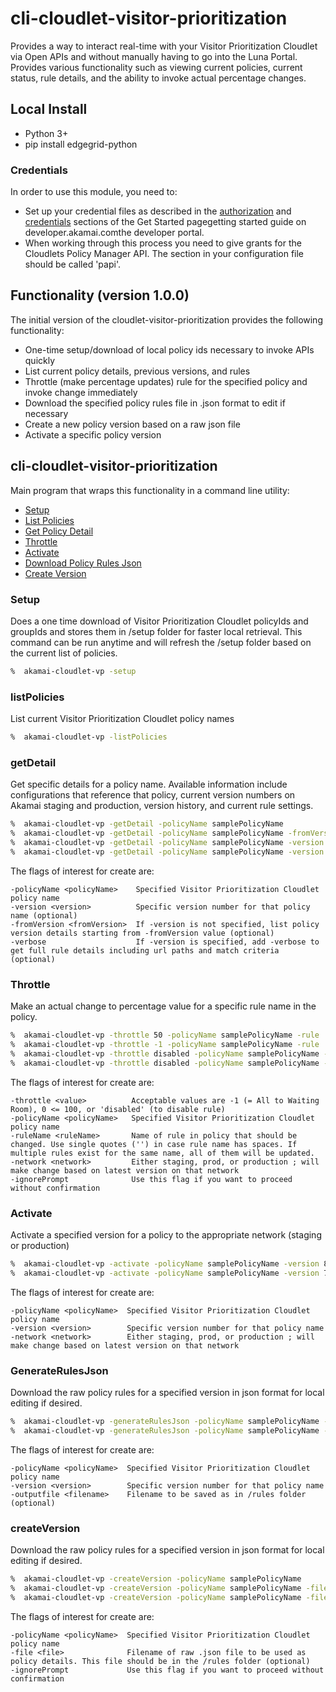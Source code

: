 # cli-cloudlet-visitor-prioritization
Provides a way to interact real-time with your Visitor Prioritization Cloudlet via Open APIs and without manually having to go into the Luna Portal. Provides various functionality such as viewing current policies, current status, rule details, and the ability to invoke actual percentage changes.

## Local Install
* Python 3+
* pip install edgegrid-python

### Credentials
In order to use this module, you need to:
* Set up your credential files as described in the [authorization](https://developer.akamai.com/introduction/Prov_Creds.html) and [credentials](https://developer.akamai.com/introduction/Conf_Client.html) sections of the Get Started pagegetting started guide on developer.akamai.comthe developer portal.  
* When working through this process you need to give grants for the Cloudlets Policy Manager API.  The section in your configuration file should be called 'papi'.

## Functionality (version 1.0.0)
The initial version of the cloudlet-visitor-prioritization provides the following functionality:
* One-time setup/download of local policy ids necessary to invoke APIs quickly
* List current policy details, previous versions, and rules
* Throttle (make percentage updates) rule for the specified policy and invoke change immediately
* Download the specified policy rules file in .json format to edit if necessary
* Create a new policy version based on a raw json file
* Activate a specific policy version

## cli-cloudlet-visitor-prioritization
Main program that wraps this functionality in a command line utility:
* [Setup](#setup)
* [List Policies](#listpolicies)
* [Get Policy Detail](#getdetail)
* [Throttle](#throttle)
* [Activate](#activate)
* [Download Policy Rules Json](#generaterulesjson)
* [Create Version](#createversion)

### Setup
Does a one time download of Visitor Prioritization Cloudlet policyIds and groupIds and stores them in /setup folder for faster local retrieval. This command can be run anytime and will refresh the /setup folder based on the current list of policies. 

```bash
%  akamai-cloudlet-vp -setup
```

### listPolicies
List current Visitor Prioritization Cloudlet policy names  

```bash
%  akamai-cloudlet-vp -listPolicies
```

### getDetail
Get specific details for a policy name. Available information include configurations that reference that policy, current version numbers on Akamai staging and production, version history, and current rule settings.

```bash
%  akamai-cloudlet-vp -getDetail -policyName samplePolicyName
%  akamai-cloudlet-vp -getDetail -policyName samplePolicyName -fromVersion 37
%  akamai-cloudlet-vp -getDetail -policyName samplePolicyName -version 66
%  akamai-cloudlet-vp -getDetail -policyName samplePolicyName -version 66 -verbose
```

The flags of interest for create are:

```
-policyName <policyName>    Specified Visitor Prioritization Cloudlet policy name
-version <version>          Specific version number for that policy name (optional)
-fromVersion <fromVersion>  If -version is not specified, list policy version details starting from -fromVersion value (optional)
-verbose                    If -version is specified, add -verbose to get full rule details including url paths and match criteria (optional)

```

### Throttle
Make an actual change to percentage value for a specific rule name in the policy.

```bash
%  akamai-cloudlet-vp -throttle 50 -policyName samplePolicyName -rule 'ruleName' -network staging
%  akamai-cloudlet-vp -throttle -1 -policyName samplePolicyName -rule 'ruleName' -network staging
%  akamai-cloudlet-vp -throttle disabled -policyName samplePolicyName -rule 'ruleName' -network prod
%  akamai-cloudlet-vp -throttle disabled -policyName samplePolicyName -rule 'ruleName' -network staging -ignorePrompt
```

The flags of interest for create are:

```
-throttle <value>          Acceptable values are -1 (= All to Waiting Room), 0 <= 100, or 'disabled' (to disable rule)
-policyName <policyName>   Specified Visitor Prioritization Cloudlet policy name
-ruleName <ruleName>       Name of rule in policy that should be changed. Use single quotes ('') in case rule name has spaces. If multiple rules exist for the same name, all of them will be updated.
-network <network>         Either staging, prod, or production ; will make change based on latest version on that network
-ignorePrompt              Use this flag if you want to proceed without confirmation
```

### Activate
Activate a specified version for a policy to the appropriate network (staging or production)

```bash
%  akamai-cloudlet-vp -activate -policyName samplePolicyName -version 87 -network staging
%  akamai-cloudlet-vp -activate -policyName samplePolicyName -version 71 -network prod
```

The flags of interest for create are:

```
-policyName <policyName>  Specified Visitor Prioritization Cloudlet policy name
-version <version>        Specific version number for that policy name
-network <network>        Either staging, prod, or production ; will make change based on latest version on that network

```

### GenerateRulesJson
Download the raw policy rules for a specified version in json format for local editing if desired.

```bash
%  akamai-cloudlet-vp -generateRulesJson -policyName samplePolicyName -version 87
%  akamai-cloudlet-vp -generateRulesJson -policyName samplePolicyName -version 71 -outputfile savefilename.json
```

The flags of interest for create are:

```
-policyName <policyName>  Specified Visitor Prioritization Cloudlet policy name
-version <version>        Specific version number for that policy name
-outputfile <filename>    Filename to be saved as in /rules folder (optional) 

```

### createVersion
Download the raw policy rules for a specified version in json format for local editing if desired.

```bash
%  akamai-cloudlet-vp -createVersion -policyName samplePolicyName
%  akamai-cloudlet-vp -createVersion -policyName samplePolicyName -file filename.json
%  akamai-cloudlet-vp -createVersion -policyName samplePolicyName -file filename.json -ignorePrompt 
```

The flags of interest for create are:

```
-policyName <policyName>  Specified Visitor Prioritization Cloudlet policy name
-file <file>	          Filename of raw .json file to be used as policy details. This file should be in the /rules folder (optional)
-ignorePrompt             Use this flag if you want to proceed without confirmation
```

